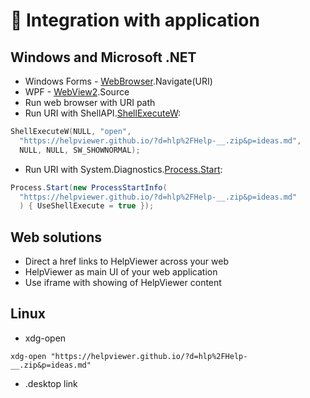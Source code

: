 # 🤝 Integration with application

## Windows and Microsoft .NET

- Windows Forms - [WebBrowser][WebBrowser].Navigate(URI)
- WPF - [WebView2][WebView2].Source
- Run web browser with URI path
- Run URI with ShellAPI.[ShellExecuteW][ShellExecuteW]:
```cpp
ShellExecuteW(NULL, "open", 
  "https://helpviewer.github.io/?d=hlp%2FHelp-__.zip&p=ideas.md", 
  NULL, NULL, SW_SHOWNORMAL);
```
- Run URI with System.Diagnostics.[Process.Start][Process-Start]:
```csharp
Process.Start(new ProcessStartInfo(
  "https://helpviewer.github.io/?d=hlp%2FHelp-__.zip&p=ideas.md"
  ) { UseShellExecute = true });
```

## Web solutions

- Direct a href links to HelpViewer across your web
- HelpViewer as main UI of your web application
- Use iframe with showing of HelpViewer content

## Linux

- xdg-open 
```  
xdg-open "https://helpviewer.github.io/?d=hlp%2FHelp-__.zip&p=ideas.md"
```
- .desktop link

[WebBrowser]: https://learn.microsoft.com/en-us/dotnet/api/system.windows.forms.webbrowser?view=netframework-4.8.1 "WebBrowser"
[WebView2]: https://learn.microsoft.com/en-us/dotnet/api/microsoft.web.webview2.wpf.webview2?view=webview2-dotnet-1.0.3124.44 "WebView2"
[ShellExecuteW]: https://learn.microsoft.com/en-us/windows/win32/api/shellapi/nf-shellapi-shellexecutew "shellapi.h > ShellExecuteW"
[Process-Start]: https://learn.microsoft.com/en-us/dotnet/api/system.diagnostics.process.start?view=net-8.0 "System.Diagnostics.Process.Start"
  